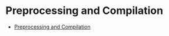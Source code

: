 # Preprocessing and Compilation

- [Preprocessing and Compilation](#preprocessing-and-compilation)

